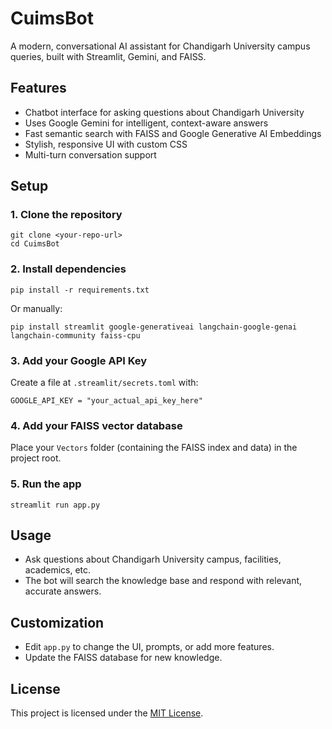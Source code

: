 # CuimsBot

A modern, conversational AI assistant for Chandigarh University campus queries, built with Streamlit, Gemini, and FAISS.

## Features
- Chatbot interface for asking questions about Chandigarh University
- Uses Google Gemini for intelligent, context-aware answers
- Fast semantic search with FAISS and Google Generative AI Embeddings
- Stylish, responsive UI with custom CSS
- Multi-turn conversation support

## Setup

### 1. Clone the repository
```
git clone <your-repo-url>
cd CuimsBot
```

### 2. Install dependencies
```
pip install -r requirements.txt
```
Or manually:
```
pip install streamlit google-generativeai langchain-google-genai langchain-community faiss-cpu
```

### 3. Add your Google API Key
Create a file at `.streamlit/secrets.toml` with:
```
GOOGLE_API_KEY = "your_actual_api_key_here"
```

### 4. Add your FAISS vector database
Place your `Vectors` folder (containing the FAISS index and data) in the project root.

### 5. Run the app
```
streamlit run app.py
```

## Usage
- Ask questions about Chandigarh University campus, facilities, academics, etc.
- The bot will search the knowledge base and respond with relevant, accurate answers.

## Customization
- Edit `app.py` to change the UI, prompts, or add more features.
- Update the FAISS database for new knowledge.

## License

This project is licensed under the [MIT License](LICENSE).
